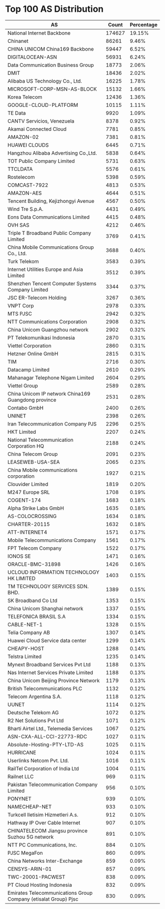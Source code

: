 # Top 100 AS Distribution
| AS | Count | Percentage |
|----|----|----|
| National Internet Backbone | 174627 | 19.15% |
| Chinanet | 86261 | 9.46% |
| CHINA UNICOM China169 Backbone | 59447 | 6.52% |
| DIGITALOCEAN-ASN | 56931 | 6.24% |
| Data Communication Business Group | 18773 | 2.06% |
| DMIT | 18436 | 2.02% |
| Alibaba US Technology Co., Ltd. | 16225 | 1.78% |
| MICROSOFT-CORP-MSN-AS-BLOCK | 15132 | 1.66% |
| Korea Telecom | 12436 | 1.36% |
| GOOGLE-CLOUD-PLATFORM | 10115 | 1.11% |
| TE Data | 9920 | 1.09% |
| CANTV Servicios, Venezuela | 8378 | 0.92% |
| Akamai Connected Cloud | 7781 | 0.85% |
| AMAZON-02 | 7381 | 0.81% |
| HUAWEI CLOUDS | 6445 | 0.71% |
| Hangzhou Alibaba Advertising Co.,Ltd. | 5838 | 0.64% |
| TOT Public Company Limited | 5731 | 0.63% |
| TTCLDATA | 5576 | 0.61% |
| Rostelecom | 5398 | 0.59% |
| COMCAST-7922 | 4813 | 0.53% |
| AMAZON-AES | 4644 | 0.51% |
| Tencent Building, Kejizhongyi Avenue | 4567 | 0.50% |
| Wind Tre S.p.A. | 4431 | 0.49% |
| Eons Data Communications Limited | 4415 | 0.48% |
| OVH SAS | 4212 | 0.46% |
| Triple T Broadband Public Company Limited | 3769 | 0.41% |
| China Mobile Communications Group Co., Ltd. | 3688 | 0.40% |
| Turk Telekom | 3583 | 0.39% |
| Internet Utilities Europe and Asia Limited | 3512 | 0.39% |
| Shenzhen Tencent Computer Systems Company Limited | 3344 | 0.37% |
| JSC ER-Telecom Holding | 3267 | 0.36% |
| VNPT Corp | 2978 | 0.33% |
| MTS PJSC | 2942 | 0.32% |
| NTT Communications Corporation | 2908 | 0.32% |
| China Unicom Guangzhou network | 2902 | 0.32% |
| PT Telekomunikasi Indonesia | 2870 | 0.31% |
| Viettel Corporation | 2860 | 0.31% |
| Hetzner Online GmbH | 2815 | 0.31% |
| TIM | 2716 | 0.30% |
| Datacamp Limited | 2610 | 0.29% |
| Mahanagar Telephone Nigam Limited | 2604 | 0.29% |
| Viettel Group | 2589 | 0.28% |
| China Unicom IP network China169 Guangdong province | 2531 | 0.28% |
| Contabo GmbH | 2400 | 0.26% |
| UNINET | 2398 | 0.26% |
| Iran Telecommunication Company PJS | 2296 | 0.25% |
| HKT Limited | 2207 | 0.24% |
| National Telecommunication Corporation HQ | 2188 | 0.24% |
| China Telecom Group | 2091 | 0.23% |
| LEASEWEB-USA-SEA | 2065 | 0.23% |
| China Mobile communications corporation | 1927 | 0.21% |
| Clouvider Limited | 1819 | 0.20% |
| M247 Europe SRL | 1708 | 0.19% |
| COGENT-174 | 1683 | 0.18% |
| Alpha Strike Labs GmbH | 1635 | 0.18% |
| AS-COLOCROSSING | 1634 | 0.18% |
| CHARTER-20115 | 1632 | 0.18% |
| ATT-INTERNET4 | 1571 | 0.17% |
| Mobile Telecommunications Company | 1561 | 0.17% |
| FPT Telecom Company | 1522 | 0.17% |
| IONOS SE | 1471 | 0.16% |
| ORACLE-BMC-31898 | 1426 | 0.16% |
| UCLOUD INFORMATION TECHNOLOGY HK LIMITED | 1403 | 0.15% |
| TM TECHNOLOGY SERVICES SDN. BHD. | 1389 | 0.15% |
| SK Broadband Co Ltd | 1353 | 0.15% |
| China Unicom Shanghai network | 1337 | 0.15% |
| TELEFONICA BRASIL S.A | 1334 | 0.15% |
| CABLE-NET-1 | 1328 | 0.15% |
| Telia Company AB | 1307 | 0.14% |
| Huawei Cloud Service data center | 1299 | 0.14% |
| CHEAPY-HOST | 1288 | 0.14% |
| Telstra Limited | 1235 | 0.14% |
| Mynext Broadband Services Pvt Ltd | 1188 | 0.13% |
| Nas Internet Services Private Limited | 1188 | 0.13% |
| China Unicom Beijing Province Network | 1179 | 0.13% |
| British Telecommunications PLC | 1132 | 0.12% |
| Telecom Argentina S.A. | 1118 | 0.12% |
| UUNET | 1114 | 0.12% |
| Deutsche Telekom AG | 1072 | 0.12% |
| R2 Net Solutions Pvt Ltd | 1071 | 0.12% |
| Bharti Airtel Ltd., Telemedia Services | 1067 | 0.12% |
| ASN-CXA-ALL-CCI-22773-RDC | 1027 | 0.11% |
| Absolute-Hosting-PTY-LTD-AS | 1025 | 0.11% |
| HURRICANE | 1024 | 0.11% |
| Userlinks Netcom Pvt. Ltd. | 1016 | 0.11% |
| RailTel Corporation of India Ltd | 1004 | 0.11% |
| Railnet LLC | 969 | 0.11% |
| Pakistan Telecommunication Company Limited | 956 | 0.10% |
| PONYNET | 939 | 0.10% |
| NAMECHEAP-NET | 933 | 0.10% |
| Turkcell Iletisim Hizmetleri A.s. | 912 | 0.10% |
| Hathway IP Over Cable Internet | 907 | 0.10% |
| CHINATELECOM Jiangsu province Suzhou 5G network | 891 | 0.10% |
| NTT PC Communications, Inc. | 884 | 0.10% |
| PJSC MegaFon | 860 | 0.09% |
| China Networks Inter-Exchange | 859 | 0.09% |
| CENSYS-ARIN-01 | 857 | 0.09% |
| TWC-20001-PACWEST | 838 | 0.09% |
| PT Cloud Hosting Indonesia | 832 | 0.09% |
| Emirates Telecommunications Group Company (etisalat Group) Pjsc | 830 | 0.09% |
